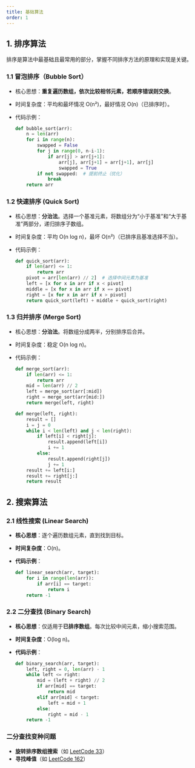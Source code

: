 ```yaml
---
title: 基础算法
order: 1
---
```


## 1. 排序算法

排序是算法中最基础且最常用的部分，掌握不同排序方法的原理和实现是关键。

### 1.1 冒泡排序（Bubble Sort）

- 核心思想：**重复遍历数组，依次比较相邻元素，若顺序错误则交换**。

- 时间复杂度：平均和最坏情况 O(n²)，最好情况 O(n)（已排序时）。

- 代码示例：

  ```python
  def bubble_sort(arr):
      n = len(arr)
      for i in range(n):
          swapped = False
          for j in range(0, n-i-1):
              if arr[j] > arr[j+1]:
                  arr[j], arr[j+1] = arr[j+1], arr[j]
                  swapped = True
          if not swapped:  # 提前终止（优化）
              break
      return arr
  ```

### **1.2 快速排序 (Quick Sort)**

- 核心思想：**分治法**。选择一个基准元素，将数组分为“小于基准”和“大于基准”两部分，递归排序子数组。

- 时间复杂度：平均 O(n log n)，最坏 O(n²)（已排序且基准选择不当）。

- 代码示例：

  ```python
  def quick_sort(arr):
      if len(arr) <= 1:
          return arr
      pivot = arr[len(arr) // 2]  # 选择中间元素为基准
      left = [x for x in arr if x < pivot]
      middle = [x for x in arr if x == pivot]
      right = [x for x in arr if x > pivot]
      return quick_sort(left) + middle + quick_sort(right)
  ```

### **1.3 归并排序 (Merge Sort)**

- 核心思想：**分治法**。将数组分成两半，分别排序后合并。

- 时间复杂度：稳定 O(n log n)。

- 代码示例：

  ```python
  def merge_sort(arr):
      if len(arr) <= 1:
          return arr
      mid = len(arr) // 2
      left = merge_sort(arr[:mid])
      right = merge_sort(arr[mid:])
      return merge(left, right)
  
  def merge(left, right):
      result = []
      i = j = 0
      while i < len(left) and j < len(right):
          if left[i] < right[j]:
              result.append(left[i])
              i += 1
          else:
              result.append(right[j])
              j += 1
      result += left[i:]
      result += right[j:]
      return result
  ```



## 2. 搜索算法

### **2.1 线性搜索 (Linear Search)**

- **核心思想**：逐个遍历数组元素，直到找到目标。

- **时间复杂度**：O(n)。

- **代码示例**：

  ```python
  def linear_search(arr, target):
      for i in range(len(arr)):
          if arr[i] == target:
              return i
      return -1
  ```

### **2.2 二分查找 (Binary Search)**

- **核心思想**：仅适用于**已排序数组**。每次比较中间元素，缩小搜索范围。

- **时间复杂度**：O(log n)。

- **代码示例**：

  ```python
  def binary_search(arr, target):
      left, right = 0, len(arr) - 1
      while left <= right:
          mid = (left + right) // 2
          if arr[mid] == target:
              return mid
          elif arr[mid] < target:
              left = mid + 1
          else:
              right = mid - 1
      return -1
  ```

### **二分查找变种问题**

- **旋转排序数组搜索**（如 [LeetCode 33](https://leetcode.com/problems/search-in-rotated-sorted-array/)）
- **寻找峰值**（如 [LeetCode 162](https://leetcode.com/problems/find-peak-element/)）